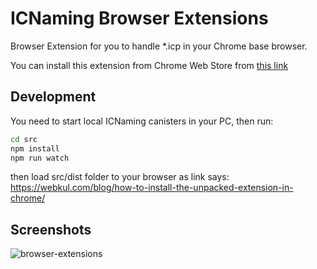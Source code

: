 # ICNaming Browser Extensions

Browser Extension for you to handle *.icp in your Chrome base browser.

You can install this extension from Chrome Web Store
from [this link](https://chrome.google.com/webstore/detail/ic-naming-extensions/oepbpdamkigabminkagecahfgdgbbodc)

## Development

You need to start local ICNaming canisters in your PC, then run:

```bash
cd src
npm install
npm run watch
```

then load src/dist folder to your browser as link
says: <https://webkul.com/blog/how-to-install-the-unpacked-extension-in-chrome/>

## Screenshots

![browser-extensions](https://github.com/IC-Naming/icnaming-browser-extensions/releases/download/v0.1.0/browser-extensions.gif)

